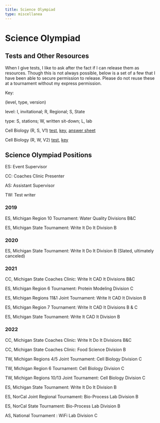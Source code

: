 ```yaml
---
title: Science Olympiad
type: miscellanea
---
```

# Science Olympiad

## Tests and Other Resources
When I give tests, I like to ask after the fact if I can release them as resources.
Though this is not always possible, below is a set of a few that I have been able to secure permission to release. Please do not reuse these at a tournament without my express permission.

Key:

(level, type, version)

level: I, invitational; R, Regional; S, State

type: S, stations; W, written sit-down; L, lab

Cell Biology (R, S, V1) [test](/files/CB_R_V1.pdf), [key](/files/CB_R_V1_key.pdf), [answer sheet](/files/CB_R_V1_answersheet.pdf)

Cell Biology (R, W, V2) [test](/files/CB_R_V2.pdf), [key](/files/CB_R_V2_key.pdf)

## Science Olympiad Positions

ES: Event Supervisor

CC: Coaches Clinic Presenter

AS: Assistant Supervisor

TW: Test writer

### 2019
ES, Michigan Region 10 Tournament: Water Quality Divisions B&C

ES, Michigan State Tournament: Write It Do It Division B

### 2020
ES, Michigan State Tournament: Write It Do It Division B (Slated, ultimately canceled)

### 2021
CC, Michigan State Coaches Clinic: Write It CAD It Divisions B&C

ES, Michigan Region 6 Tournament: Protein Modeling Division C

ES, Michigan Regions 11&1 Joint Tournament: Write It CAD It Division B

ES, Michigan Region 7 Tournament: Write It CAD It Divisions B & C

ES, Michigan State Tournament: Write It CAD It Division B

### 2022
CC, Michigan State Coaches Clinic: Write It Do It Divisions B&C

CC, Michigan State Coaches Clinic: Food Science Division B

TW, Michigan Regions 4/5 Joint Tournament: Cell Biology Division C

TW, Michigan Region 6 Tournament: Cell Biology Division C

TW, Michigan Regions 10/13 Joint Tournament: Cell Biology Division C

ES, Michigan State Tournament: Write It Do It Division B

ES, NorCal Joint Regional Tournament: Bio-Process Lab Division B

ES, NorCal State Tournament: Bio-Process Lab Division B

AS, National Tournament : WiFi Lab Division C
